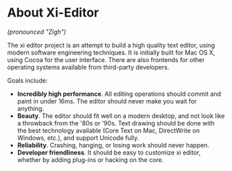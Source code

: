 # About Xi-Editor

_(pronounced "Zigh")_

The xi editor project is an attempt to build a high quality text editor, using modern software engineering techniques. It is initially built for Mac OS X, using Cocoa for the user interface. There are also frontends for other operating systems available from third-party developers.


Goals include:

* __Incredibly high performance__. All editing operations should commit and paint in under 16ms. The editor should never make you wait for anything.
* __Beauty__. The editor should fit well on a modern desktop, and not look like a throwback from the &apos;80s or &apos;90s. Text drawing should be done with the best technology available (Core Text on Mac, DirectWrite on Windows, etc.), and support Unicode fully.
* __Reliability__. Crashing, hanging, or losing work should never happen.
* __Developer friendliness__. It should be easy to customize xi editor, whether by adding plug-ins or hacking on the core.
